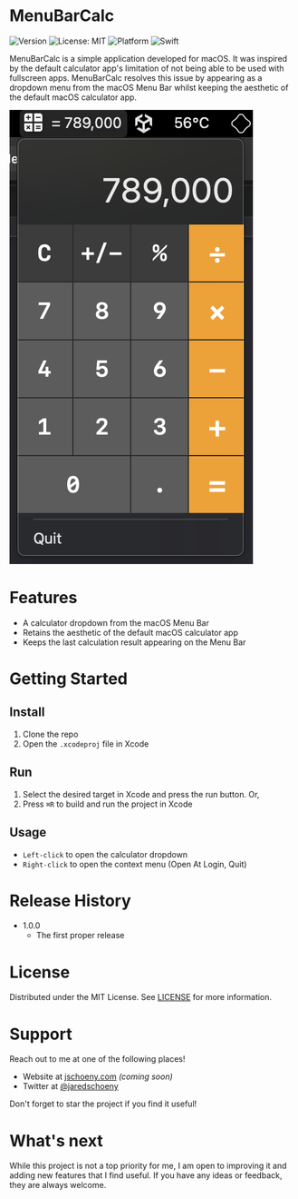 # MenuBarCalc

![Version](https://img.shields.io/badge/version-1.0.0-blue.svg)
![License: MIT](https://img.shields.io/badge/License-MIT-green.svg)
![Platform](https://img.shields.io/badge/platform-macOS-lightgrey.svg)
![Swift](https://img.shields.io/badge/Swift-5.0-orange.svg)

MenuBarCalc is a simple application developed for macOS. It was inspired by the default calculator app's limitation of not being able to be used with fullscreen apps. MenuBarCalc resolves this issue by appearing as a dropdown menu from the macOS Menu Bar whilst keeping the aesthetic of the default macOS calculator app.

![MenuBarCalc Screenshot](screenshot.png)

# Features

- A calculator dropdown from the macOS Menu Bar
- Retains the aesthetic of the default macOS calculator app
- Keeps the last calculation result appearing on the Menu Bar

# Getting Started

## Install

1. Clone the repo
2. Open the `.xcodeproj` file in Xcode

## Run

1. Select the desired target in Xcode and press the run button. Or,
2. Press `⌘R` to build and run the project in Xcode

## Usage

- `Left-click` to open the calculator dropdown
- `Right-click` to open the context menu (Open At Login, Quit)

# Release History

- 1.0.0
   - The first proper release

# License

Distributed under the MIT License. See [LICENSE](LICENSE) for more information.

# Support
Reach out to me at one of the following places!
- Website at [jschoeny.com](https://jschoeny.com) _(coming soon)_
- Twitter at [@jaredschoeny](http://twitter.com/jaredschoeny)

Don't forget to star the project if you find it useful!

# What's next
While this project is not a top priority for me, I am open to improving it and adding new features that I find useful. If you have any ideas or feedback, they are always welcome.
